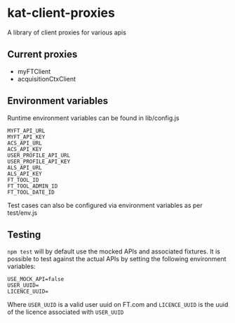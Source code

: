 # kat-client-proxies
A library of client proxies for various apis

## Current proxies
* myFTClient
* acquisitionCtxClient

## Environment variables
Runtime environment variables can be found in lib/config.js
```
MYFT_API_URL
MYFT_API_KEY
ACS_API_URL
ACS_API_KEY
USER_PROFILE_API_URL
USER_PROFILE_API_KEY
ALS_API_URL
ALS_API_KEY
FT_TOOL_ID
FT_TOOL_ADMIN_ID
FT_TOOL_DATE_ID
```
Test cases can also be configured via environment variables as per test/env.js

## Testing
`npm test` will by default use the mocked APIs and associated fixtures. It is possible to test against the actual APIs by setting the following environment variables:
```
USE_MOCK_API=false
USER_UUID=
LICENCE_UUID=
```
Where `USER_UUID` is a valid user uuid on FT.com and `LICENCE_UUID` is the uuid of the licence associated with `USER_UUID`
